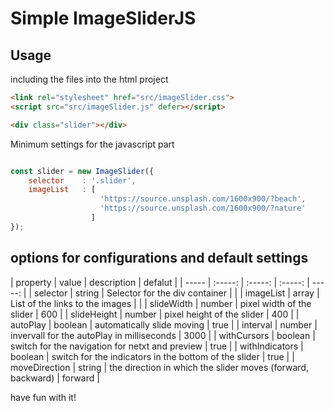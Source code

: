 # Simple ImageSliderJS

## Usage

including the files into the html project

```html
<link rel="stylesheet" href="src/imageSlider.css">
<script src="src/imageSlider.js" defer></script>

<div class="slider"></div>
```

Minimum settings for the javascript part

```javascript

const slider = new ImageSlider({
    selector    : '.slider',
    imageList   : [
                    'https://source.unsplash.com/1600x900/?beach',
                    'https://source.unsplash.com/1600x900/?nature'
                  ]
});
```

## options for configurations and default settings

| property | value | description | defalut |
| ----- | :-----: | :-----: | :-----: | -----: |
| selector | string | Selector for the div container | |
| imageList | array | List of the links to the images | |
| slideWidth | number | pixel width of the slider | 600 |
| slideHeight | number | pixel height of the slider | 400 |
| autoPlay | boolean | automatically slide moving | true |
| interval | number | invervall for the autoPlay in milliseconds | 3000 |
| withCursors | boolean | switch for the navigation for netxt and preview | true |
| withIndicators | boolean | switch for the indicators in the bottom of the slider | true |
| moveDirection | string | the direction in which the slider moves (forward, backward) | forward |

have fun with it!
